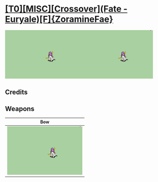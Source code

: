 # [\[T0\]\[MISC\]\[Crossover\]\(Fate - Euryale\)\[F\]{ZoramineFae}](./%5BT0%5D%5BMISC%5D%5BCrossover%5D(Fate%20-%20Euryale)%5BF%5D%7BZoramineFae%7D)

<img src="./5.%20Bow/Bow_000.png" alt="[T0][MISC][Crossover](Fate - Euryale)[F]{ZoramineFae} standing" />

## Credits



## Weapons


|Bow |
|  :---: |
| <img alt="Bow animation" src="./5.%20Bow/Bow.gif" /> |
